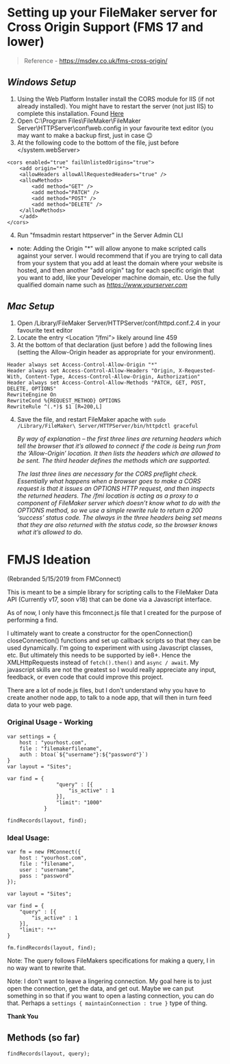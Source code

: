 # Setting up your FileMaker server for Cross Origin Support (FMS 17 and lower)
> Reference - https://msdev.co.uk/fms-cross-origin/
## *Windows Setup*
1. Using the Web Platform Installer install the CORS module for IIS (if not already installed). You might have to restart the server (not just IIS) to complete this installation. Found [Here](https://www.iis.net/downloads/microsoft/iis-cors-module)
2. Open C:\Program Files\FileMaker\FileMaker Server\HTTPServer\conf\web.config in your favourite text editor (you may want to make a backup first, just in case 😉
3. At the following code to the bottom of the file, just before </system.webServer>
````
<cors enabled="true" failUnlistedOrigins="true">
    <add origin="*">
    <allowHeaders allowAllRequestedHeaders="true" />
    <allowMethods>
        <add method="GET" />
        <add method="PATCH" />
        <add method="POST" />
        <add method="DELETE" />
    </allowMethods>
    </add>
</cors>
````
4. Run "fmsadmin restart httpserver" in the Server Admin CLI

- note: Adding the Origin "*" will allow anyone to make scripted calls against your server. I would recommend that if you are trying to call data from your system that you add at least the domain where your website is hosted, and then another "add origin" tag for each specific origin that you want to add, like your Developer machine domain, etc. Use the fully qualified domain name such as *https://www.yourserver.com*
## *Mac Setup*
1. Open /Library/FileMaker Server/HTTPServer/conf/httpd.conf.2.4 in your favourite text editor
2. Locate the entry <Location “/fmi”> likely around line 459
3. At the bottom of that declaration (just before </Location>) add the following lines (setting the Allow-Origin header as appropriate for your environment).
````
Header always set Access-Control-Allow-Origin "*"
Header always set Access-Control-Allow-Headers "Origin, X-Requested-With, Content-Type, Access-Control-Allow-Origin, Authorization"
Header always set Access-Control-Allow-Methods "PATCH, GET, POST, DELETE, OPTIONS"
RewriteEngine On
RewriteCond %{REQUEST_METHOD} OPTIONS
RewriteRule ^(.*)$ $1 [R=200,L]
````
4. Save the file, and restart FileMaker apache with 
``sudo /Library/FileMaker\ Server/HTTPServer/bin/httpdctl graceful``

    *By way of explanation – the first three lines are returning headers which tell the browser that it’s allowed to connect if the code is being run from the ‘Allow-Origin’ location. It then lists the headers which are allowed to be sent. The third header defines the methods which are supported.*

    *The last three lines are necessary for the CORS preflight check. Essentially what happens when a browser goes to make a CORS request is that it issues an OPTIONS HTTP request, and then inspects the returned headers. The /fmi location is acting as a proxy to a component of FileMaker server which doesn’t know what to do with the OPTIONS method, so we use a simple rewrite rule to return a 200 ‘success’ status code. The always in the three headers being set means that they are also returned with the status code, so the browser knows what it’s allowed to do.*

# FMJS Ideation
(Rebranded 5/15/2019 from FMConnect)

This is meant to be a simple library for scripting calls to the FileMaker Data API (Currently v17, soon v18) that can be done via a Javascript interface.

As of now, I only have this fmconnect.js file that I created for the purpose of performing a find. 

I ultimately want to create a constructor for the openConnection() closeConnection() functions and set up callback scripts so that they can be used dynamically. I'm going to experiment with using Javascript classes, etc. But ultimately this needs to be supported by ie8+. Hence the XMLHttpRequests instead of ``fetch().then()`` and ``async / await``. My javascript skills are not the greatest so I would really appreciate any input, feedback, or even code that could improve this project.

There are a lot of node.js files, but I don't understand why you have to create another node app, to talk to a node app, that will then in turn feed data to your web page. 

### Original Usage - Working 
````
var settings = {
    host : "yourhost.com",
    file : "filemakerfilename",
    auth : btoa(`${"username"}:${"password"}`)
}
var layout = "Sites";

var find = {
                "query" : [{
                    "is_active" : 1
                }],
                "limit": "1000"
            }

findRecords(layout, find);
````

### Ideal Usage:
````
var fm = new FMConnect({
    host : "yourhost.com",
    file : "filename",
    user : "username",
    pass : "password"
});

var layout = "Sites";

var find = {
    "query" : [{
        "is_active" : 1
    }],
    "limit": "*"
}

fm.findRecords(layout, find);
````
Note: The query follows FileMakers specifications for making a query, I in no way want to rewrite that.

Note: I don't want to leave a lingering connection. My goal here is to just open the connection, get the data, and get out. Maybe we can put something in so that if you want to open a lasting connection, you can do that. Perhaps a ``settings { maintainConnection : true }`` type of thing.

**Thank You**

## Methods (so far)

``findRecords(layout, query);``

